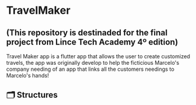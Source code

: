 # TravelMaker
(This repository is destinaded for the final project from Lince Tech Academy 4º edition)
---
Travel Maker app is a flutter app that allows the user to create customized travels, the app was originally develop to help the ficticious Marcelo's company needing of an app that links all the customers needings to Marcelo's hands!


## 🗂️ Structures

